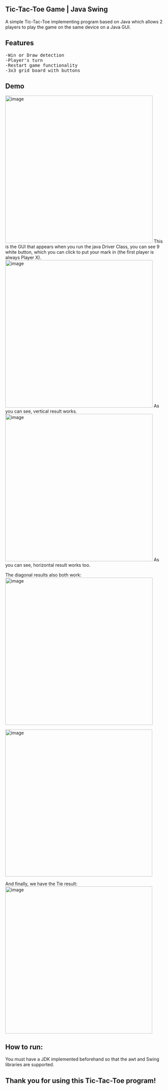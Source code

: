 ## Tic-Tac-Toe Game | Java Swing
A simple Tic-Tac-Toe implementing program based on Java which allows 2 players to play the game on the same device on a Java GUI.


## Features 
<pre>
-Win or Draw detection
-Player's turn
-Restart game functionality
-3x3 grid board with buttons
</pre>

## Demo
<img width="464" alt="image" src="https://github.com/user-attachments/assets/0f845df0-7a23-4063-a2b0-bb46265c229e" />
This is the GUI that appears when you run the java Driver Class, you can see 9 white button, which you can click to put your mark in (the first player is always Player X).

<img width="464" alt="image" src="https://github.com/user-attachments/assets/3895bff1-ec1a-44c4-8549-f32e5c0c82f5" />
As you can see, vertical result works.

<img width="464" alt="image" src="https://github.com/user-attachments/assets/36837f2c-4bcf-43c1-9e08-df7d49e086e8" />
As you can see, horizontal result works too.

The diagonal results also both work:
<img width="464" alt="image" src="https://github.com/user-attachments/assets/82d41646-2b2c-4f6f-92e0-1db184d53ec2" />

<img width="463" alt="image" src="https://github.com/user-attachments/assets/268387a7-6a96-4855-bd72-1d55db007198" />

And finally, we have the Tie result:
<img width="463" alt="image" src="https://github.com/user-attachments/assets/edbc3895-489c-4921-a8be-6ee897ae456b" />


## How to run: 
You must have a JDK implemented beforehand so that the awt and Swing libraries are supported.


## Thank you for using this Tic-Tac-Toe program!
